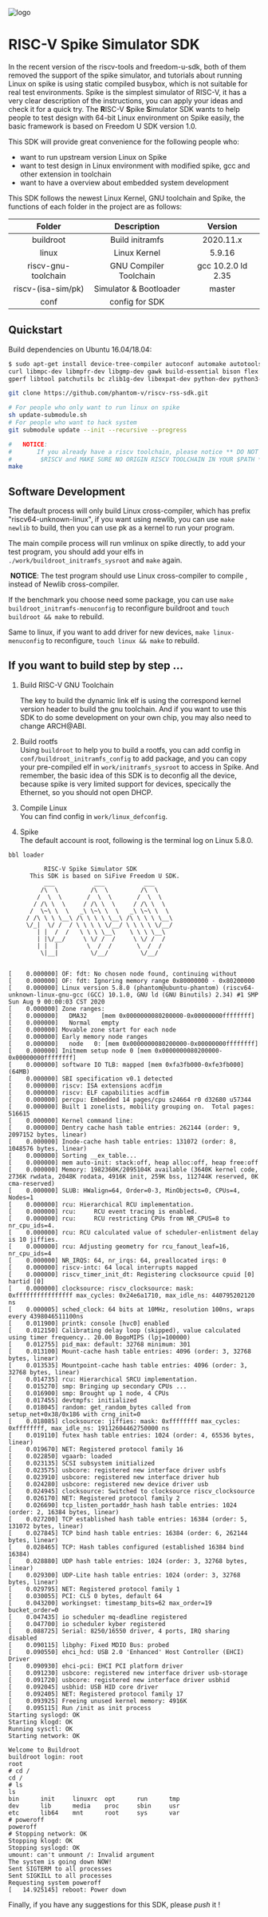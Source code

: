 ![logo](./conf/logo.png)

# RISC-V Spike Simulator SDK

In the recent version of the riscv-tools and freedom-u-sdk, both of them removed the support of the spike simulator, and tutorials about running Linux on spike is using static compiled busybox, which is not suitable for real test environments. Spike is the simplest simulator of RISC-V, it has a very clear description of the instructions, you can apply your ideas and check it for a quick try. The **R**ISC-V **S**pike **S**imulator SDK wants to help people to test design with 64-bit Linux environment on Spike easily, the basic framework is based on Freedom U SDK version 1.0.

This SDK will provide great convenience for the following people who:

* want to run upstream version Linux on Spike
* want to test design in Linux environment with modified spike, gcc and other extension in toolchain
* want to have a overview about embedded system development

This SDK follows the newest Linux Kernel, GNU toolchain and Spike, the functions of each folder in the project are as follows:

|       Folder        |      Description       |   Version   |
| :-----------------: | :--------------------: | :---------: |
|      buildroot      |    Build initramfs     |  2020.11.x  |
|        linux        |      Linux Kernel      |    5.9.16    |
| riscv-gnu-toolchain | GNU Compiler Toolchain |  gcc 10.2.0 ld 2.35  |
| riscv-(isa-sim/pk)  | Simulator & Bootloader |    master   |
|         conf        |     config for SDK     |             |

## Quickstart
Build dependencies on Ubuntu 16.04/18.04:
```bash
$ sudo apt-get install device-tree-compiler autoconf automake autotools-dev    \
curl libmpc-dev libmpfr-dev libgmp-dev gawk build-essential bison flex texinfo \
gperf libtool patchutils bc zlib1g-dev libexpat-dev python-dev python3-dev unzip
```
```bash
git clone https://github.com/phantom-v/riscv-rss-sdk.git

# For people who only want to run linux on spike
sh update-submodule.sh
# For people who want to hack system
git submodule update --init --recursive --progress

#	NOTICE: 
# 		If you already have a riscv toolchain, please notice ** DO NOT SET
#		 $RISCV and MAKE SURE NO ORIGIN RISCV TOOLCHAIN IN YOUR $PATH **
make
```

## Software Development

The default process will only build Linux cross-compiler, which has prefix "riscv64-unknown-linux", if you want using newlib, you can use `make newlib` to build, then you can use pk as a kernel to run your program.

The main compile process will run vmlinux on spike directly, to add your test program, you should add your elfs in `./work/buildroot_initramfs_sysroot` and `make` again.

​	**NOTICE**: The test program should use Linux cross-compiler to compile , instead of Newlib cross-compiler.

If the benchmark you choose need some package, you can use `make buildroot_initramfs-menuconfig` to reconfigure buildroot and `touch buildroot && make` to rebuild. 

Same to linux, if you want to add driver for new devices, `make linux-menuconfig` to reconfigure, `touch linux && make` to rebuild.

## If you want to build step by step ...

1. Build RISC-V GNU Toolchain

   The key to build the dynamic link elf is using the correspond kernel version header to build the gnu toolchain. And if you want to use this SDK to do some development on your own chip, you may also need to change ARCH@ABI. 

2.  Build rootfs   
   Using `buildroot` to help you to build a rootfs, you can add config in `conf/buildroot_initramfs_config` to add package, and you can copy your pre-compiled elf in `work/initramfs_sysroot` to access in Spike.
   And remember, the basic idea of this SDK is to deconfig all the device, because spike is very limited support for devices, specically the Ethernet, so you should not open DHCP.

3. Compile Linux  
   You can find config in `work/linux_defconfig`.

4. Spike  
   The default account is root, following is the terminal log on Linux 5.8.0.

```
bbl loader

		  RISC-V Spike Simulator SDK
	  This SDK is based on SiFive Freedom U SDK.                    
	      ___           ___           ___     
	     /\  \         /\  \         /\  \    
	    /  \  \       /  \  \       /  \  \   
	   / /\ \  \     / /\ \  \     / /\ \  \  
	  /  \~\ \  \   _\ \~\ \  \   _\ \~\ \  \ 
	 / /\ \ \ \__\ /\ \ \ \ \__\ /\ \ \ \ \__\
	 \/_|  \/ /  / \ \ \ \ \/__/ \ \ \ \ \/__/
	    | |  /  /   \ \ \ \__\    \ \ \ \__\  
	    | |\/__/     \ \/ /  /     \ \/ /  /  
	    | |  |        \  /  /       \  /  /   
	     \|__|         \/__/         \/__/ 
     
     
[    0.000000] OF: fdt: No chosen node found, continuing without
[    0.000000] OF: fdt: Ignoring memory range 0x80000000 - 0x80200000
[    0.000000] Linux version 5.8.0 (phantom@ubuntu-phantom) (riscv64-unknown-linux-gnu-gcc (GCC) 10.1.0, GNU ld (GNU Binutils) 2.34) #1 SMP Sun Aug 9 00:00:03 CST 2020
[    0.000000] Zone ranges:
[    0.000000]   DMA32    [mem 0x0000000080200000-0x00000000ffffffff]
[    0.000000]   Normal   empty
[    0.000000] Movable zone start for each node
[    0.000000] Early memory node ranges
[    0.000000]   node   0: [mem 0x0000000080200000-0x00000000ffffffff]
[    0.000000] Initmem setup node 0 [mem 0x0000000080200000-0x00000000ffffffff]
[    0.000000] software IO TLB: mapped [mem 0xfa3fb000-0xfe3fb000] (64MB)
[    0.000000] SBI specification v0.1 detected
[    0.000000] riscv: ISA extensions acdfim
[    0.000000] riscv: ELF capabilities acdfim
[    0.000000] percpu: Embedded 14 pages/cpu s24664 r0 d32680 u57344
[    0.000000] Built 1 zonelists, mobility grouping on.  Total pages: 516615
[    0.000000] Kernel command line: 
[    0.000000] Dentry cache hash table entries: 262144 (order: 9, 2097152 bytes, linear)
[    0.000000] Inode-cache hash table entries: 131072 (order: 8, 1048576 bytes, linear)
[    0.000000] Sorting __ex_table...
[    0.000000] mem auto-init: stack:off, heap alloc:off, heap free:off
[    0.000000] Memory: 1982360K/2095104K available (3640K kernel code, 2736K rwdata, 2048K rodata, 4916K init, 259K bss, 112744K reserved, 0K cma-reserved)
[    0.000000] SLUB: HWalign=64, Order=0-3, MinObjects=0, CPUs=4, Nodes=1
[    0.000000] rcu: Hierarchical RCU implementation.
[    0.000000] rcu: 	RCU event tracing is enabled.
[    0.000000] rcu: 	RCU restricting CPUs from NR_CPUS=8 to nr_cpu_ids=4.
[    0.000000] rcu: RCU calculated value of scheduler-enlistment delay is 10 jiffies.
[    0.000000] rcu: Adjusting geometry for rcu_fanout_leaf=16, nr_cpu_ids=4
[    0.000000] NR_IRQS: 64, nr_irqs: 64, preallocated irqs: 0
[    0.000000] riscv-intc: 64 local interrupts mapped
[    0.000000] riscv_timer_init_dt: Registering clocksource cpuid [0] hartid [0]
[    0.000000] clocksource: riscv_clocksource: mask: 0xffffffffffffffff max_cycles: 0x24e6a1710, max_idle_ns: 440795202120 ns
[    0.000005] sched_clock: 64 bits at 10MHz, resolution 100ns, wraps every 4398046511100ns
[    0.011900] printk: console [hvc0] enabled
[    0.012150] Calibrating delay loop (skipped), value calculated using timer frequency.. 20.00 BogoMIPS (lpj=100000)
[    0.012755] pid_max: default: 32768 minimum: 301
[    0.013100] Mount-cache hash table entries: 4096 (order: 3, 32768 bytes, linear)
[    0.013535] Mountpoint-cache hash table entries: 4096 (order: 3, 32768 bytes, linear)
[    0.014735] rcu: Hierarchical SRCU implementation.
[    0.015270] smp: Bringing up secondary CPUs ...
[    0.016900] smp: Brought up 1 node, 4 CPUs
[    0.017455] devtmpfs: initialized
[    0.018045] random: get_random_bytes called from setup_net+0x38/0x186 with crng_init=0
[    0.018085] clocksource: jiffies: mask: 0xffffffff max_cycles: 0xffffffff, max_idle_ns: 19112604462750000 ns
[    0.019110] futex hash table entries: 1024 (order: 4, 65536 bytes, linear)
[    0.019670] NET: Registered protocol family 16
[    0.022850] vgaarb: loaded
[    0.023135] SCSI subsystem initialized
[    0.023575] usbcore: registered new interface driver usbfs
[    0.023910] usbcore: registered new interface driver hub
[    0.024280] usbcore: registered new device driver usb
[    0.024945] clocksource: Switched to clocksource riscv_clocksource
[    0.026170] NET: Registered protocol family 2
[    0.026690] tcp_listen_portaddr_hash hash table entries: 1024 (order: 2, 16384 bytes, linear)
[    0.027200] TCP established hash table entries: 16384 (order: 5, 131072 bytes, linear)
[    0.027845] TCP bind hash table entries: 16384 (order: 6, 262144 bytes, linear)
[    0.028465] TCP: Hash tables configured (established 16384 bind 16384)
[    0.028880] UDP hash table entries: 1024 (order: 3, 32768 bytes, linear)
[    0.029300] UDP-Lite hash table entries: 1024 (order: 3, 32768 bytes, linear)
[    0.029795] NET: Registered protocol family 1
[    0.030055] PCI: CLS 0 bytes, default 64
[    0.043200] workingset: timestamp_bits=62 max_order=19 bucket_order=0
[    0.047435] io scheduler mq-deadline registered
[    0.047700] io scheduler kyber registered
[    0.088725] Serial: 8250/16550 driver, 4 ports, IRQ sharing disabled
[    0.090115] libphy: Fixed MDIO Bus: probed
[    0.090550] ehci_hcd: USB 2.0 'Enhanced' Host Controller (EHCI) Driver
[    0.090930] ehci-pci: EHCI PCI platform driver
[    0.091230] usbcore: registered new interface driver usb-storage
[    0.091720] usbcore: registered new interface driver usbhid
[    0.092045] usbhid: USB HID core driver
[    0.092405] NET: Registered protocol family 17
[    0.093925] Freeing unused kernel memory: 4916K
[    0.095115] Run /init as init process
Starting syslogd: OK
Starting klogd: OK
Running sysctl: OK
Starting network: OK

Welcome to Buildroot
buildroot login: root
root
# cd /
cd /
# ls
ls
bin      init     linuxrc  opt      run      tmp
dev      lib      media    proc     sbin     usr
etc      lib64    mnt      root     sys      var
# poweroff
poweroff
# Stopping network: OK
Stopping klogd: OK
Stopping syslogd: OK
umount: can't unmount /: Invalid argument
The system is going down NOW!
Sent SIGTERM to all processes
Sent SIGKILL to all processes
Requesting system poweroff
[   14.925145] reboot: Power down
```

Finally, if you have any suggestions for this SDK, please *push* it !
